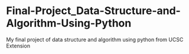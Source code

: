 # Final-Project_Data-Structure-and-Algorithm-Using-Python
My final project of data structure and algorithm using python from UCSC Extension
